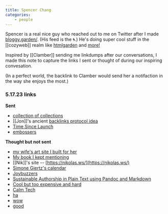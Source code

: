 ```yaml
---
title: Spencer Chang
categories:
    - people
---
```


Spencer is a real nice guy who reached out to me on Twitter after I made [bloggy.garden/](https://bloggy.garden/). (His feed is the 🌀.) He's doing super cool stuff in the [[cozyweb]] realm like [htmlgarden](https://htmlgarden.spencerchang.me/) and [more!](https://www.spencerchang.me/)

Inspired by [[Clamber]] sending me linkdumps after our conversations, I made this note to capture the links I sent or thought of during our inspiring convesation.

(In a perfect world, the backlink to Clamber would send her a notifaction in the way she enjoys the most.)

### 5.17.23 links

**Sent**
- [collection of collections](https://www.stan.co.uk/about)
- [[Jon]]'s ancient [backlinks protocol idea](https://scribble.com/uwi/unbib/)
- [Time Since Launch](https://cwandt.com/products/time-since-launch?variant=19682206089275)
- [embossers](https://www.staples.com/services/printing/custom-stamps/embossers/)

**Thought but not sent**

- [my wife's art site I built for her](https://athousandcirclets.garden/)
- [My book I kept mentioning](https://www.conceptuallabor.com/)
- [[Nik]]'s site -- [https://nikolas.ws/](https://nikolas.ws/)
- [Simone Giertz's calendar](https://yetch.store/products/every-day-goal-calendar)
- [Joybuzzers](https://en.wikipedia.org/wiki/Joy_buzzer)
-  [Sustainable Authorship in Plain Text using Pandoc and Markdown](https://programminghistorian.org/en/lessons/sustainable-authorship-in-plain-text-using-pandoc-and-markdown)
- [Cool but too expensive and hard](https://www.hackster.io/news/giant-e-ink-display-shows-newspaper-headlines-on-your-wall-7afb4ee2af13)
- [Calm Tech](https://calmtech.com/)
- [ha](https://pinboard.in/u:nimdaghlian/t:ha/)
- [wow](https://pinboard.in/u:nimdaghlian/t:wow/)
- [good](https://pinboard.in/u:nimdaghlian/t:good/)